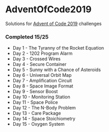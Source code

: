 # AdventOfCode2019
Solutions for [Advent of Code 2019](https://adventofcode.com/2019/) challenges
### Completed 15/25

- Day 1 - The Tyranny of the Rocket Equation
- Day 2 - 1202 Program Alarm
- Day 3 - Crossed Wires
- Day 4 - Secure Container
- Day 5 - Sunny with a Chance of Asteroids
- Day 6 - Universal Orbit Map
- Day 7 - Amplification Circuit
- Day 8 - Space Image Format
- Day 9 - Sensor Boost
- Day 10 - Monitoring Station
- Day 11 - Space Police
- Day 12 - The N-Body Problem
- Day 13 - Care Package
- Day 14 - Space Stoichiometry
- Day 15 - Oxygen System